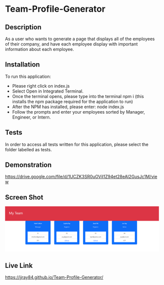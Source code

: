 # Team-Profile-Generator

## Description
As a user who wants to generate a page that displays all of the employees of their company, and have each employee display with important information about each employee.  

## Installation
To run this application:
* Please right click on index.js
* Select Open in Integrated Terminal.  
* Once the terminal opens, please type into the terminal npm i (this installs the npm package required for the application to run)
* After the NPM has installed, please enter: node index.js
* Follow the prompts and enter your employees sorted by Manager, Engineer, or Intern.

## Tests
In order to access all tests written for this application, please select the folder labelled as tests.

## Demonstration
https://drive.google.com/file/d/1UCZK3SR0uOViI1Z94et28eAI2GusJc1M/view
## Screen Shot
![screenshot](./images/127.0.0.1_5500_dist_index.html.png)
## Live Link
https://jjray84.github.io/Team-Profile-Generator/